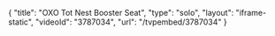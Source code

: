 {
    "title": "OXO Tot Nest Booster Seat",
    "type": "solo",
    "layout": "iframe-static",
    "videoId": "3787034",
    "url": "\/tvpembed\/3787034"
}